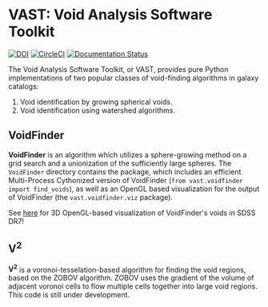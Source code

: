# VAST: Void Analysis Software Toolkit

[![DOI](https://zenodo.org/badge/DOI/10.5281/zenodo.4135702.svg)](https://zenodo.org/record/4135702)
[![CircleCI](https://circleci.com/gh/DESI-UR/VAST.svg?style=svg)](https://circleci.com/gh/DESI-UR/VAST)
[![Documentation Status](https://readthedocs.org/projects/vast/badge/?version=latest)](https://vast.readthedocs.io/en/latest/?badge=latest)

The Void Analysis Software Toolkit, or VAST, provides pure Python 
implementations of two popular classes of void-finding algorithms in galaxy 
catalogs:

1. Void identification by growing spherical voids.
1. Void identification using watershed algorithms.


## VoidFinder

**VoidFinder** is an algorithm which utilizes a sphere-growing method on a grid 
search and a unionization of the sufficiently large spheres.  The `VoidFinder` 
directory contains the package, which includes an efficient Multi-Process 
Cythonized version of VoidFinder (`from vast.voidfinder import find_voids`), as 
well as an OpenGL based visualization for the output of VoidFinder (the 
`vast.voidfinder.viz` package).

See 
[here](https://www.youtube.com/playlist?list=PLCZohAzuOVRK4itOBDQNFMl3w2uvox16a) 
for 3D OpenGL-based visualization of VoidFinder's voids in SDSS DR7!


## V<sup>2</sup>

**V<sup>2</sup>** is a voronoi-tesselation-based algorithm for finding the void 
regions, based on the ZOBOV algorithm.  ZOBOV uses the gradient of the volume of 
adjacent voronoi cells to flow multiple cells together into large void regions.  
This code is still under development.

